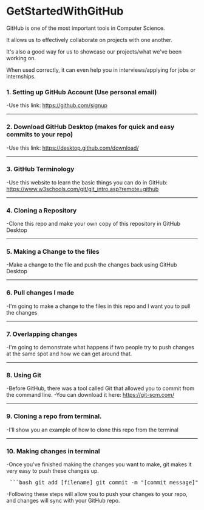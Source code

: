 # GetStartedWithGitHub

GitHub is one of the most important tools in Computer Science.

It allows us to effectively collaborate on projects with one another.

It's also a good way for us to showcase our projects/what we've been working on.

When used correctly, it can even help you in interviews/applying for jobs or internships.

### 1. Setting up GitHub Account (Use personal email)
  -Use this link: https://github.com/signup

---

### 2. Download GitHub Desktop (makes for quick and easy commits to your repo)
   -Use this link: https://desktop.github.com/download/

---

### 3. GitHub Terminology
  -Use this website to learn the basic things you can do in GitHub: https://www.w3schools.com/git/git_intro.asp?remote=github

---

### 4. Cloning a Repository
  -Clone this repo and make your own copy of this repository in GitHub Desktop

---

### 5. Making a Change to the files
  -Make a change to the file and push the changes back using GitHub Desktop

---

### 6. Pull changes I made
  -I'm going to make a change to the files in this repo and I want you to pull the changes

---

### 7. Overlapping changes
  -I'm going to demonstrate what happens if two people try to push changes at the same spot and how we can get around that.

---

### 8. Using Git
  -Before GitHub, there was a tool called Git that allowed you to commit from the command line.
  -You can download it here: https://git-scm.com/

---

### 9. Cloning a repo from terminal.
  -I'll show you an example of how to clone this repo from the terminal

---

### 10. Making changes in terminal
  -Once you've finished making the changes you want to make, git makes it very easy to push these changes up.
  
  <pre> ```bash git add [filename] git commit -m "[commit message]" git push ``` </pre>

  -Following these steps will allow you to push your changes to your repo, and changes will sync with your GitHub repo.
